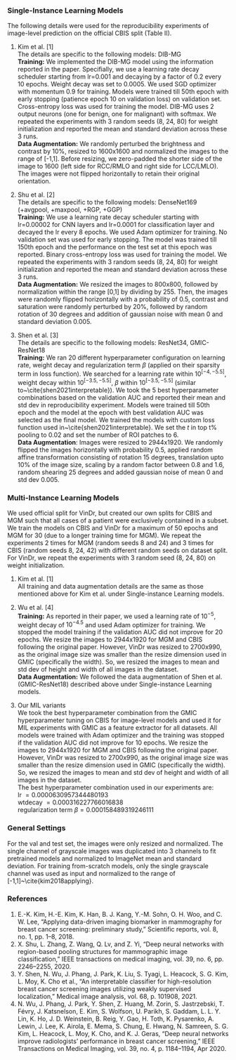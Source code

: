 ### Single-Instance Learning Models
The following details were used for the reproducibility experiments of image-level prediction on the official CBIS split (Table II).

1. Kim et al. [1] <br/>
The details are specific to the following models: DIB-MG <br/>
**Training:** We implemented the DIB-MG model using the information reported in the paper. Specifially, we use a learning rate decay scheduler starting from lr=0.001 and decaying by a factor of 0.2 every 10 epochs. Weight decay was set to 0.0005. We used SGD optimizer with momentum 0.9 for training. Models were trained till 50th epoch with early stopping (patience epoch 10 on validation loss) on validation set. Cross-entropy loss was used for training the model. DIB-MG uses 2 output neurons (one for benign, one for malignant) with softmax. We repeated the experiments with 3 random seeds (8, 24, 80) for weight initialization and reported the mean and standard deviation across these 3 runs. <br/>
**Data Augmentation:** We randomly perturbed the brightness and contrast by 10%, resized to 1600x1600 and normalized the images to the range of [-1,1]. Before resizing, we zero-padded the shorter side of the image to 1600 (left side for RCC/RMLO and right side for LCC/LMLO). The images were not flipped horizontally to retain their original orientation.

2. Shu et al. [2] <br/>
The details are specific to the following models: DenseNet169 (+avgpool, +maxpool, +RGP, +GGP) <br/>
**Training:** We use a learning rate decay scheduler starting with lr=0.00002 for CNN layers and lr=0.0001 for classification layer and decayed the lr every 8 epochs. We used Adam optimizer for training. No validation set was used for early stopping. The model was trained till 150th epoch and the performance on the test set at this epoch was reported. Binary cross-entropy loss was used for training the model. We repeated the experiments with 3 random seeds (8, 24, 80) for weight initialization and reported the mean and standard deviation across these 3 runs. <br/>
**Data Augmentation:** We resized the images to 800x800, followed by normalization within the range [0,1] by dividing by 255. Then, the images were randomly flipped horizontally with a probability of 0.5, contrast and saturation were randomly perturbed by 20%, followed by random rotation of 30 degrees and addition of gaussian noise with mean 0 and standard deviation 0.005.

3. Shen et al. [3] <br/>
The details are specific to the following models: ResNet34, GMIC-ResNet18 <br/>
**Training:** We ran 20 different hyperparameter configuration on learning rate, weight decay and regularization term $\beta$ (applied on their sparsity term in loss function). We searched for a learning rate within $10^{[-4,-5.5]}$, weight decay within $10^{[-3.5,-5.5]}$, $\beta$ within $10^{[-3.5,-5.5]}$ (similar to~\cite{shen2021interpretable}). We took the 5 best hyperparameter combinations based on the validation AUC and reported their mean and std dev in reproducibility experiment. Models were trained till 50th epoch and the model at the epoch with best validation AUC was selected as the final model. We trained the models with custom loss function used in~\cite{shen2021interpretable}. We set the $t$ in top t% pooling to 0.02 and set the number of ROI patches to 6. <br/>
**Data Augmentation**: Images were resized to 2944x1920. We randomly flipped the images horizontally with probability 0.5, applied random affine transformation consisting of rotation 15 degrees, translation upto 10% of the image size, scaling by a random factor between 0.8 and 1.6, random shearing 25 degrees and added gaussian noise of mean 0 and std dev 0.005.

### Multi-Instance Learning Models
We used official split for VinDr, but created our own splits for CBIS and MGM such that all cases of a patient were exclusively contained in a subset. We train the models on CBIS and VinDr for a maximum of 50 epochs and MGM for 30 (due to a longer training time for MGM). We repeat the experiments 2 times for MGM (random seeds 8 and 24) and 3 times for CBIS (random seeds 8, 24, 42) with different random seeds on dataset split. For VinDr, we repeat the experiments with 3 random seed (8, 24, 80) on weight initialization. <br>

1. Kim et al. [1] <br/>
All training and data augmentation details are the same as those mentioned above for Kim et al. under Single-instance Learning models. 

2. Wu et al. [4] <br/>
**Training:** As reported in their paper, we used a learning rate of $10^{-5}$, weight decay of $10^{-4.5}$ and used Adam optimizer for training. We stopped the model training if the validation AUC did not improve for 20 epochs. We resize the images to 2944x1920 for MGM and CBIS following the original paper. However, VinDr was resized to 2700x990, as the original image size was smaller than the resize dimension used in GMIC (specifically the width). So, we resized the images to mean and std dev of height and width of all images in the dataset. <br/>
**Data Augmentation:** We followed the data augmentation of Shen et al. (GMIC-ResNet18) described above under Single-instance Learning models.  

3. Our MIL variants <br/>
We took the best hyperparameter combination from the GMIC hyperparameter tuning on CBIS for image-level models and used it for MIL experiments with GMIC as a feature extractor for all datasets. All models were trained with Adam optimizer and the training was stopped if the validation AUC did not improve for 10 epochs. We resize the images to 2944x1920 for MGM and CBIS following the original paper. However, VinDr was resized to 2700x990, as the original image size was smaller than the resize dimension used in GMIC (specifically the width). So, we resized the images to mean and std dev of height and width of all images in the dataset. <br/>
The best hyperparameter combination used in our experiments are: <br/>
lr $= 0.0000630957344480193$ <br/>
wtdecay $= 0.000316227766016838$ <br/>
regularization term $\beta = 0.000158489319246111$ 

### General Settings
For the val and test set, the images were only resized and normalized. The single channel of grayscale images was duplicated into 3 channels to fit pretrained models and normalized to ImageNet mean and standard deviation. For training from-scratch models, only the single grayscale channel was used as input and normalized to the range of [-1,1]~\cite{kim2018applying}.

### References

1. E.-K. Kim, H.-E. Kim, K. Han, B. J. Kang, Y.-M. Sohn, O. H. Woo, and C. W. Lee, “Applying data-driven imaging biomarker in mammography for breast cancer screening: preliminary study,” Scientific reports, vol. 8, no. 1, pp. 1–8, 2018. <br/>
2. X. Shu, L. Zhang, Z. Wang, Q. Lv, and Z. Yi, “Deep neural networks with region-based pooling structures for mammographic image classification,” IEEE transactions on medical imaging, vol. 39, no. 6, pp. 2246–2255, 2020. <br/>
3. Y. Shen, N. Wu, J. Phang, J. Park, K. Liu, S. Tyagi, L. Heacock, S. G. Kim, L. Moy, K. Cho et al., “An interpretable classifier for high-resolution breast cancer screening images utilizing weakly supervised localization,” Medical image analysis, vol. 68, p. 101908, 2021. <br/>
4. N. Wu, J. Phang, J. Park, Y. Shen, Z. Huang, M. Zorin, S. Jastrzebski, T. Févry, J. Katsnelson, E. Kim, S. Wolfson, U. Parikh, S. Gaddam, L. L. Y. Lin, K. Ho, J. D. Weinstein, B. Reig, Y. Gao, H. Toth, K. Pysarenko, A. Lewin, J. Lee, K. Airola, E. Mema, S. Chung, E. Hwang, N. Samreen, S. G. Kim, L. Heacock, L. Moy, K. Cho, and K. J. Geras, “Deep neural networks improve radiologists’ performance in breast cancer screening,” IEEE Transactions on Medical Imaging, vol. 39, no. 4, p. 1184–1194, Apr 2020.
